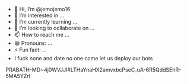 - 👋 Hi, I’m @jemojemo16
- 👀 I’m interested in ...
- 🌱 I’m currently learning ...
- 💞️ I’m looking to collaborate on ...
- 📫 How to reach me ...
- 😄 Pronouns: ...
- ⚡ Fun fact: ...
- I fuck none and date no one come let us deploy our bots

<!---
jemojemo16/jemojemo16 is a ✨ special ✨ repository because its `README.md` (this file) appears on your GitHub profile.
You can click the Preview link to take a look at your changes.
--->
PRABATH-MD~4j0WVJJI#LTHaYnaHX2amvxbcPseC_uA-6R5QddSEhR-5MA5YZrI
